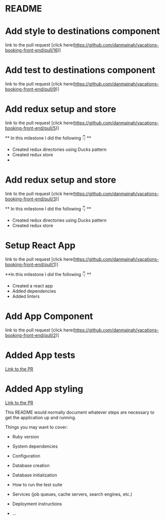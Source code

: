 # README
# Add style to destinations component
link to the pull request [click here(https://github.com/danmainah/vacations-booking-front-end/pull/16)]
# Add test to destinations component
link to the pull request [click here(https://github.com/danmainah/vacations-booking-front-end/pull/9)]


# Add redux setup and store
link to the pull request [click here(https://github.com/danmainah/vacations-booking-front-end/pull/5)]

** In this milestone I did the following 👇 **

- Created redux directories using Ducks pattern
- Created redux store
- 
# Add redux setup and store
link to the pull request [click here(https://github.com/danmainah/vacations-booking-front-end/pull/3)]

** In this milestone I did the following 👇 **

- Created redux directories using Ducks pattern
- Created redux store
  
# Setup React App
 link to the pull request [click here(https://github.com/danmainah/vacations-booking-front-end/pull/1)]

**In this milestone I did the following 👇 **

- Created a react app
- Added dependencies
- Added linters

# Add App Component
 link to the pull request [click here(https://github.com/danmainah/vacations-booking-front-end/pull/2)]
 
# Added App tests
 [Link to the PR](https://github.com/danmainah/vacations-booking-front-end/pull/12)
 
 # Added App styling
 [Link to the PR](https://github.com/danmainah/vacations-booking-front-end/pull/4)

This README would normally document whatever steps are necessary to get the
application up and running.

Things you may want to cover:

* Ruby version

* System dependencies

* Configuration

* Database creation

* Database initialization

* How to run the test suite

* Services (job queues, cache servers, search engines, etc.)

* Deployment instructions

* ...
